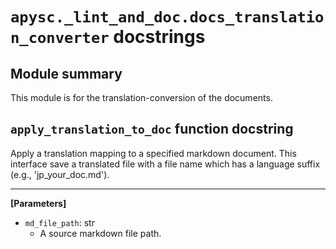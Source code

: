# `apysc._lint_and_doc.docs_translation_converter` docstrings

## Module summary

This module is for the translation-conversion of the documents.

## `apply_translation_to_doc` function docstring

Apply a translation mapping to a specified markdown document. This interface save a translated file with a file name which has a language suffix (e.g., 'jp_your_doc.md').<hr>

**[Parameters]**

- `md_file_path`: str
  - A source markdown file path.
